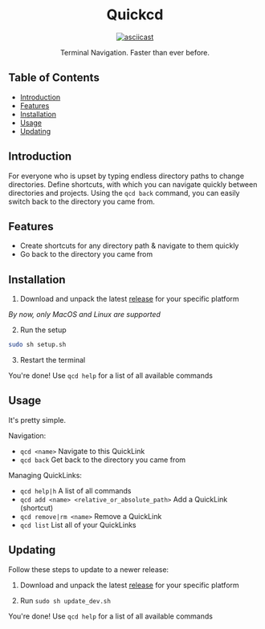 <div align="center">
  
  # Quickcd
  
  [![asciicast](https://asciinema.org/a/C8zuyXBaLo2HjTYtw5DZZODiE.svg)](https://asciinema.org/a/C8zuyXBaLo2HjTYtw5DZZODiE)
  
  Terminal Navigation. Faster than ever before.
</div>

## Table of Contents

- [Introduction](#Introduction)
- [Features](#Features)
- [Installation](#Installation)
- [Usage](#Usage)
- [Updating](#Updating)

## Introduction

For everyone who is upset by typing endless directory paths to change directories. Define shortcuts,
with which you can navigate quickly between directories and projects. Using the `qcd back` command, you can easily switch
back to the directory you came from.

## Features

- Create shortcuts for any directory path & navigate to them quickly
- Go back to the directory you came from

## Installation

1. Download and unpack the latest [release](https://github.com/eykrehbein/quickcd/releases) for your specific platform

_By now, only MacOS and Linux are supported_

2. Run the setup

```bash
sudo sh setup.sh
```

3. Restart the terminal

You're done! Use `qcd help` for a list of all available commands

## Usage

It's pretty simple.

Navigation:

- `qcd <name>` Navigate to this QuickLink
- `qcd back` Get back to the directory you came from

Managing QuickLinks:

- `qcd help|h` A list of all commands
- `qcd add <name> <relative_or_absolute_path>` Add a QuickLink (shortcut)
- `qcd remove|rm <name>` Remove a QuickLink
- `qcd list` List all of your QuickLinks

## Updating

Follow these steps to update to a newer release:

1. Download and unpack the latest [release](https://github.com/eykrehbein/quickcd/releases) for your specific platform

2. Run `sudo sh update_dev.sh`

You're done! Use `qcd help` for a list of all available commands
